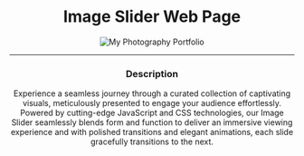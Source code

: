 <h1 align="center">Image Slider Web Page</h1>

<div align="center">

![My Photography Portfolio](https://github.com/MirJasir/Photography-Home-Page/assets/137864723/cc4d7d44-2ee3-4e28-b76a-27574bb14930)

<div>

---

<h3 align="center">Description</h3>
<p align="center">Experience a seamless journey through a curated collection of captivating visuals, meticulously presented to engage your audience effortlessly. Powered by cutting-edge JavaScript and CSS technologies, our Image Slider seamlessly blends form and function to deliver an immersive viewing experience and with polished transitions and elegant animations, each slide gracefully transitions to the next.</p>
